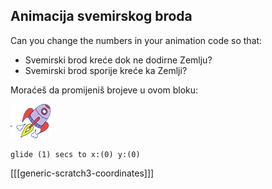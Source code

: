 ## Animacija svemirskog broda

Can you change the numbers in your animation code so that:

+ Svemirski brod kreće dok ne dodirne Zemlju?
+ Svemirski brod sporije kreće ka Zemlji?

Moraćeš da promijeniš brojeve u ovom bloku:

![Rocketship sprite](images/sprite-spaceship.png)

```blocks3
glide (1) secs to x:(0) y:(0)
```

[[[generic-scratch3-coordinates]]]